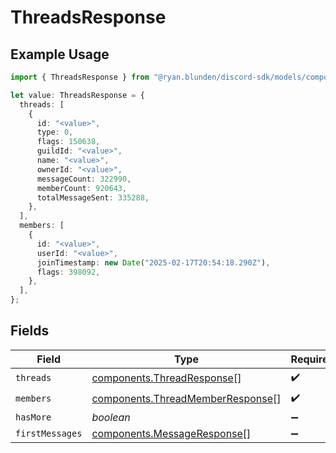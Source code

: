 # ThreadsResponse

## Example Usage

```typescript
import { ThreadsResponse } from "@ryan.blunden/discord-sdk/models/components";

let value: ThreadsResponse = {
  threads: [
    {
      id: "<value>",
      type: 0,
      flags: 150638,
      guildId: "<value>",
      name: "<value>",
      ownerId: "<value>",
      messageCount: 322990,
      memberCount: 920643,
      totalMessageSent: 335288,
    },
  ],
  members: [
    {
      id: "<value>",
      userId: "<value>",
      joinTimestamp: new Date("2025-02-17T20:54:18.290Z"),
      flags: 398092,
    },
  ],
};
```

## Fields

| Field                                                                                | Type                                                                                 | Required                                                                             | Description                                                                          |
| ------------------------------------------------------------------------------------ | ------------------------------------------------------------------------------------ | ------------------------------------------------------------------------------------ | ------------------------------------------------------------------------------------ |
| `threads`                                                                            | [components.ThreadResponse](../../models/components/threadresponse.md)[]             | :heavy_check_mark:                                                                   | N/A                                                                                  |
| `members`                                                                            | [components.ThreadMemberResponse](../../models/components/threadmemberresponse.md)[] | :heavy_check_mark:                                                                   | N/A                                                                                  |
| `hasMore`                                                                            | *boolean*                                                                            | :heavy_minus_sign:                                                                   | N/A                                                                                  |
| `firstMessages`                                                                      | [components.MessageResponse](../../models/components/messageresponse.md)[]           | :heavy_minus_sign:                                                                   | N/A                                                                                  |